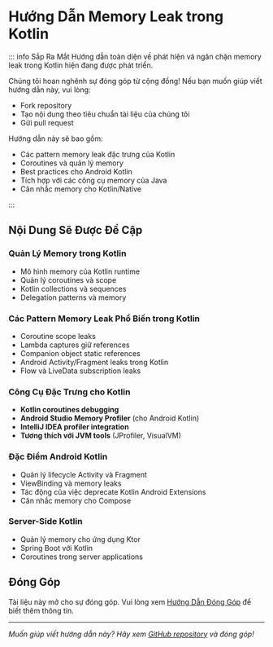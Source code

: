 # Hướng Dẫn Memory Leak trong Kotlin

::: info Sắp Ra Mắt
Hướng dẫn toàn diện về phát hiện và ngăn chặn memory leak trong Kotlin hiện đang được phát triển.

Chúng tôi hoan nghênh sự đóng góp từ cộng đồng! Nếu bạn muốn giúp viết hướng dẫn này, vui lòng:

- Fork repository
- Tạo nội dung theo tiêu chuẩn tài liệu của chúng tôi
- Gửi pull request

Hướng dẫn này sẽ bao gồm:

- Các pattern memory leak đặc trưng của Kotlin
- Coroutines và quản lý memory
- Best practices cho Android Kotlin
- Tích hợp với các công cụ memory của Java
- Cân nhắc memory cho Kotlin/Native

:::

## Nội Dung Sẽ Được Đề Cập

### Quản Lý Memory trong Kotlin

- Mô hình memory của Kotlin runtime
- Quản lý coroutines và scope
- Kotlin collections và sequences
- Delegation patterns và memory

### Các Pattern Memory Leak Phổ Biến trong Kotlin

- Coroutine scope leaks
- Lambda captures giữ references
- Companion object static references
- Android Activity/Fragment leaks trong Kotlin
- Flow và LiveData subscription leaks

### Công Cụ Đặc Trưng cho Kotlin

- **Kotlin coroutines debugging**
- **Android Studio Memory Profiler** (cho Android Kotlin)
- **IntelliJ IDEA profiler integration**
- **Tương thích với JVM tools** (JProfiler, VisualVM)

### Đặc Điểm Android Kotlin

- Quản lý lifecycle Activity và Fragment
- ViewBinding và memory leaks
- Tác động của việc deprecate Kotlin Android Extensions
- Cân nhắc memory cho Compose

### Server-Side Kotlin

- Quản lý memory cho ứng dụng Ktor
- Spring Boot với Kotlin
- Coroutines trong server applications

## Đóng Góp

Tài liệu này mở cho sự đóng góp. Vui lòng xem [Hướng Dẫn Đóng Góp](https://github.com/lamngockhuong/memory-leak/blob/main/CONTRIBUTING.md) để biết thêm thông tin.

---

*Muốn giúp viết hướng dẫn này? Hãy xem [GitHub repository](https://github.com/lamngockhuong/memory-leak) và đóng góp!*

